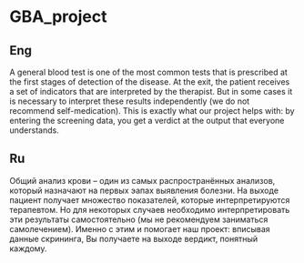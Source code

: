# GBA_project
## Eng
A general blood test is one of the most common tests that is prescribed at the first stages of detection of the disease. At the exit, the patient receives a set of indicators that are interpreted by the therapist. But in some cases it is necessary to interpret these results independently (we do not recommend self-medication). This is exactly what our project helps with: by entering the screening data, you get a verdict at the output that everyone understands.

## Ru
Общий анализ крови – один из самых распространённых анализов, который назначают на первых эапах выявления болезни. На выходе пациент получает множество показателей, которые интерпретируются терапевтом. Но для некоторых случаев необходимо интерпретировать эти результаты самостоятельно (мы не рекомендуем заниматься самолечением). Именно с этим и помогает наш проект: вписывая данные скрининга, Вы получаете на выходе вердикт, понятный каждому.